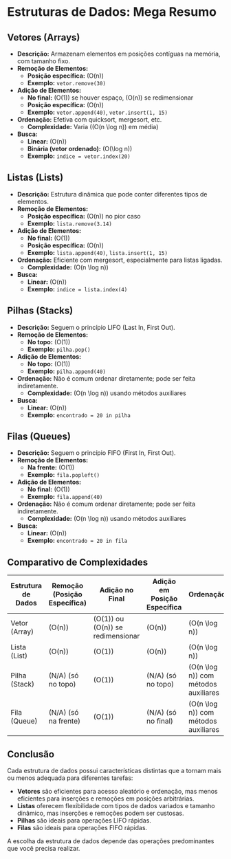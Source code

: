 # Estruturas de Dados: Mega Resumo

## Vetores (Arrays)
- **Descrição:** Armazenam elementos em posições contíguas na memória, com tamanho fixo.
- **Remoção de Elementos:**
  - **Posição específica:** \(O(n)\)
  - **Exemplo:** `vetor.remove(30)`
- **Adição de Elementos:**
  - **No final:** \(O(1)\) se houver espaço, \(O(n)\) se redimensionar
  - **Posição específica:** \(O(n)\)
  - **Exemplo:** `vetor.append(40)`, `vetor.insert(1, 15)`
- **Ordenação:** Efetiva com quicksort, mergesort, etc.
  - **Complexidade:** Varia (\(O(n \log n)\) em média)
- **Busca:**
  - **Linear:** \(O(n)\)
  - **Binária (vetor ordenado):** \(O(\log n)\)
  - **Exemplo:** `indice = vetor.index(20)`

## Listas (Lists)
- **Descrição:** Estrutura dinâmica que pode conter diferentes tipos de elementos.
- **Remoção de Elementos:**
  - **Posição específica:** \(O(n)\) no pior caso
  - **Exemplo:** `lista.remove(3.14)`
- **Adição de Elementos:**
  - **No final:** \(O(1)\)
  - **Posição específica:** \(O(n)\)
  - **Exemplo:** `lista.append(40)`, `lista.insert(1, 15)`
- **Ordenação:** Eficiente com mergesort, especialmente para listas ligadas.
  - **Complexidade:** \(O(n \log n)\)
- **Busca:** 
  - **Linear:** \(O(n)\)
  - **Exemplo:** `indice = lista.index(4)`

## Pilhas (Stacks)
- **Descrição:** Seguem o princípio LIFO (Last In, First Out).
- **Remoção de Elementos:**
  - **No topo:** \(O(1)\)
  - **Exemplo:** `pilha.pop()`
- **Adição de Elementos:**
  - **No topo:** \(O(1)\)
  - **Exemplo:** `pilha.append(40)`
- **Ordenação:** Não é comum ordenar diretamente; pode ser feita indiretamente.
  - **Complexidade:** \(O(n \log n)\) usando métodos auxiliares
- **Busca:** 
  - **Linear:** \(O(n)\)
  - **Exemplo:** `encontrado = 20 in pilha`

## Filas (Queues)
- **Descrição:** Seguem o princípio FIFO (First In, First Out).
- **Remoção de Elementos:**
  - **Na frente:** \(O(1)\)
  - **Exemplo:** `fila.popleft()`
- **Adição de Elementos:**
  - **No final:** \(O(1)\)
  - **Exemplo:** `fila.append(40)`
- **Ordenação:** Não é comum ordenar diretamente; pode ser feita indiretamente.
  - **Complexidade:** \(O(n \log n)\) usando métodos auxiliares
- **Busca:** 
  - **Linear:** \(O(n)\)
  - **Exemplo:** `encontrado = 20 in fila`

## Comparativo de Complexidades

| Estrutura de Dados | Remoção (Posição Específica) | Adição no Final | Adição em Posição Específica | Ordenação | Busca Linear | Busca Binária |
|--------------------|------------------------------|-----------------|-----------------------------|-----------|--------------|---------------|
| Vetor (Array)      | \(O(n)\)                     | \(O(1)\) ou \(O(n)\) se redimensionar | \(O(n)\) | \(O(n \log n)\) | \(O(n)\) | \(O(\log n)\) se ordenado |
| Lista (List)       | \(O(n)\)                     | \(O(1)\)        | \(O(n)\)                    | \(O(n \log n)\) | \(O(n)\) | Não aplicável |
| Pilha (Stack)      | \(N/A\) (só no topo)         | \(O(1)\)        | \(N/A\) (só no topo)        | \(O(n \log n)\) com métodos auxiliares | \(O(n)\) | Não aplicável |
| Fila (Queue)       | \(N/A\) (só na frente)       | \(O(1)\)        | \(N/A\) (só no final)       | \(O(n \log n)\) com métodos auxiliares | \(O(n)\) | Não aplicável |

## Conclusão
Cada estrutura de dados possui características distintas que a tornam mais ou menos adequada para diferentes tarefas:

- **Vetores** são eficientes para acesso aleatório e ordenação, mas menos eficientes para inserções e remoções em posições arbitrárias.
- **Listas** oferecem flexibilidade com tipos de dados variados e tamanho dinâmico, mas inserções e remoções podem ser custosas.
- **Pilhas** são ideais para operações LIFO rápidas.
- **Filas** são ideais para operações FIFO rápidas.

A escolha da estrutura de dados depende das operações predominantes que você precisa realizar.
